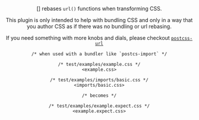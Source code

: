 <!-- Available Variables: -->
<!-- <humanReadableName> PostCSS Your Plugin -->
<!-- <exportName> postcssYourPlugin -->
<!-- <packageName> @csstools/postcss-your-plugin -->
<!-- <packageVersion> 1.0.0 -->
<!-- <packagePath> plugins/postcss-your-plugin -->
<!-- <cssdbId> your-feature -->
<!-- <specUrl> https://www.w3.org/TR/css-color-4/#funcdef-color -->
<!-- <example.css> file contents for examples/example.css -->
<!-- <header> -->
<!-- <usage> usage instructions -->
<!-- <envSupport> -->
<!-- <corsWarning> -->
<!-- <linkList> -->
<!-- to generate : npm run docs -->

<header>

[<humanReadableName>] rebases `url()` functions when transforming CSS.

This plugin is only intended to help with bundling CSS and only in a way that you author CSS as if there was no bundling or url rebasing.

If you need something with more knobs and dials, please checkout [`postcss-url`](https://www.npmjs.com/package/postcss-url)

```pcss
/* when used with a bundler like `postcs-import` */

/* test/examples/example.css */
<example.css>

/* test/examples/imports/basic.css */
<imports/basic.css>

/* becomes */

/* test/examples/example.expect.css */
<example.expect.css>
```

<usage>

<envSupport>

<linkList>
